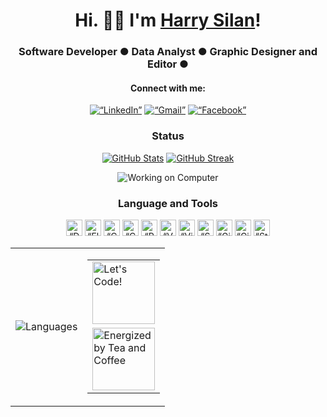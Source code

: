 <h1 align="center"> Hi. 🙋‍♂️ I'm <a href="https://www.facebook.com/harlanx">Harry Silan</a>!</h1>
<h3 align="center">Software Developer ● Data Analyst ● Graphic Designer and Editor ●</h3>
<h4 align="center">Connect with me:</h4>

[<p align="center"><img alt=“LinkedIn” src="https://img.shields.io/badge/LinkedIn-0077B5?style=for-the-badge&logo=linkedin&logoColor=white"/>][linkedin]
[<img alt=“Gmail” src="https://img.shields.io/badge/Gmail-D14836?style=for-the-badge&logo=gmail&logoColor=white"/>][email]
[<img alt=“Facebook” src="https://img.shields.io/badge/Facebook-1877F2?style=for-the-badge&logo=facebook&logoColor=white"/></p>][facebook]


<h3 align="center">Status</h3>

[<p align="center"><img title="GitHub Stats" src="https://github-readme-stats.vercel.app/api?username=harlanx&theme=transparent&title_color=6EA343&text_color=9DC77A&icon_color=4A841A&border_radius=2.5&show_icons=true&hide_border=false&include_all_commits=false&count_private=true&hide_rank=true" />][readmestat]
[<img title="GitHub Streak" src="https://github-readme-streak-stats-eight.vercel.app?user=harlanx&theme=transparent&date_format=M%20j%5B%2C%20Y%5D&card_width=380&fire=6EA343&ring=9DC77A&currStreakNum=6EA343&currStreakLabel=6EA343&sideLabels=4A841A&sideNums=9DC77A&dates=6EA343" /></p>][readmestreak]
<!--[<img title="GitHub Activity Graph" src="https://github-readme-activity-graph.vercel.app/graph?username=harlanx&bg_color=00000000&color=48a41a&line=9dc77a&point=6ea343&area=true&hide_border=true&area=false" /></p>][readmegraph]-->

<p align="center">
<img title="Working on Computer" src="https://camo.githubusercontent.com/040e4ace967f8845ef42a67869410b485d2060321a40939550b7652b9aea6bd5/68747470733a2f2f7777772e6d79676f2e67652f75706c6f6164732f626c6f672f313538343032333739352e6a7067"/>
</p>

<h3 align="center">Language and Tools</h3>

[<p align="center"><img alt=“Dart” title="Dart Language" width="26px" src="https://www.vectorlogo.zone/logos/dartlang/dartlang-icon.svg" />][dart]
[<img alt=“Flutter” title="Flutter Framework" width="26px" src="https://www.vectorlogo.zone/logos/flutterio/flutterio-icon.svg" />][flutter]
[<img alt=“C#” title="C#" width="26px" src="https://cdn.worldvectorlogo.com/logos/c--4.svg" />][csharp]
[<img alt=“C++” title="C++" width="26px" src="https://upload.wikimedia.org/wikipedia/commons/1/18/ISO_C%2B%2B_Logo.svg" />][cplus]
[<img alt=“Python” title="Python" width="26px" src="https://www.vectorlogo.zone/logos/python/python-icon.svg" />][python]
[<img alt=“VSCode” title="Visual Studio Code" width="26px" src="https://upload.wikimedia.org/wikipedia/commons/9/9a/Visual_Studio_Code_1.35_icon.svg" />][vscode]
[<img alt=“VisualStudio” title="Visual Studio" width="26px" src="https://upload.wikimedia.org/wikipedia/commons/5/59/Visual_Studio_Icon_2019.svg" />][vs]
[<img alt=“Supabase” title="Supabase" width="26px" src="https://www.vectorlogo.zone/logos/supabase/supabase-icon.svg"/>][supabase]
[<img alt=“Git” title="Git" width="26px" src="https://www.vectorlogo.zone/logos/git-scm/git-scm-icon.svg"/>][git]
[<img alt=“Github” title="Github" width="26px" src="https://www.vectorlogo.zone/logos/github/github-tile.svg"/>][github]
[<img alt=“StackOverflow” title="StackOverflow" width="26px" src="https://www.vectorlogo.zone/logos/stackoverflow/stackoverflow-tile.svg"/></p>][stackoverflow]

<div align="center">
<table>
  <tr>
    <td><img alt="Languages" align="center" title="Most Used Languages" src="https://github-readme-stats.vercel.app/api/top-langs/?username=harlanx&theme=transparent&title_color=6EA343&text_color=9DC77A&layout=compact&langs_count=10" /></td>
    <td>
      <table>
        <tr><td><img width="100" align="bottom" title="Let's Code!" src="https://github-production-user-asset-6210df.s3.amazonaws.com/74038190/371756373-fddcdbcd-5ea2-4416-9f59-ca7fd9394aca.gif?X-Amz-Algorithm=AWS4-HMAC-SHA256&X-Amz-Credential=AKIAVCODYLSA53PQK4ZA%2F20250423%2Fus-east-1%2Fs3%2Faws4_request&X-Amz-Date=20250423T085652Z&X-Amz-Expires=300&X-Amz-Signature=58238867c8c9b2a31ff639a8e7b1b04d99183099cc5238f9a0e5dce3bedb0be7&X-Amz-SignedHeaders=host" /></td></tr>
        <tr><td><img width="100" align="top" title="Energized by Tea and Coffee" src = https://user-images.githubusercontent.com/74038190/216120974-24a76b31-7f39-41f1-a38f-b3c1377cc612.png /></td></tr>
      </table>
    </td>
  </tr>
</table>
</div>

<!-- ## Projects
[<img title="Featured Repository" src="https://github-readme-stats.vercel.app/api/pin/?username=harlanx&repo=mkv_profile&theme=transparent&title_color=6EA343&text_color=9DC77A" />][mkvprofile] -->

[blank]: blank
[linkedin]: https://www.linkedin.com/in/harry-silan-86b4b1215
[github]: https://github.com/harlanx
[facebook]: https://www.facebook.com/harlanx
[email]: mailto:silan.harry@gmail.com
[dart]: https://dart.dev
[flutter]: https://flutter.dev
[csharp]: https://docs.microsoft.com/en-us/dotnet
[cplus]: https://docs.microsoft.com/en-us/cpp
[python]: https://www.python.org/doc
[vscode]: https://code.visualstudio.com
[vs]: https://visualstudio.microsoft.com
[git]: https://git-scm.com/
[github]: https://github.com/
[stackoverflow]: https://stackoverflow.com/
[supabase]: https://supabase.io
[readmestat]: https://github.com/anuraghazra/github-readme-stats
[readmestreak]: https://git.io/streak-stats
[readmegraph]: https://github.com/ashutosh00710/github-readme-activity-graph
[mkvprofile]: https://github.com/harlanx/mkv_profile
